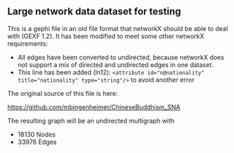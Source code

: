 ## Large network data dataset for testing

This is a gephi file in an old file format that networkX should be able to deal with (GEXF 1.2). 
It has been modified to meet some other networkX requirements: 
- All edges have been converted to undirected, because networkX does not support a mix of directed and undirected edges in one dataset.
- This line has been added (ln12):  ```<attribute id="n@nationality" title="nationality" type="string"/>``` to avoid another error


The original source of this file is here:

https://github.com/mbingenheimer/ChineseBuddhism_SNA

The resulting graph will be an undirected multigraph with
- 18130 Nodes
- 33976 Edges
